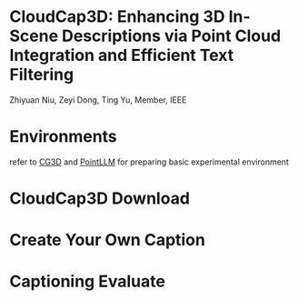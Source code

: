 # CloudCap3D: Enhancing 3D In-Scene Descriptions via Point Cloud Integration and Efficient Text Filtering
Zhiyuan Niu, Zeyi Dong, Ting Yu, Member, IEEE

# Environments
refer to [CG3D](https://github.com/deeptibhegde/CLIP-goes-3D) and [PointLLM](https://github.com/OpenRobotLab/PointLLM) for preparing basic experimental environment
# CloudCap3D Download
# Create Your Own Caption

# Captioning Evaluate 
